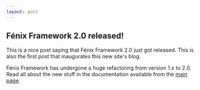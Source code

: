 ```yaml
---
layout: post
---
```


## Fénix Framework 2.0 released!

This is a nice post saying that Fénix Framework 2.0 just got released.  This
is also the first post that inaugurates this new site's blog.

Fénix Framework has undergone a huge refactoring from version 1.x to 2.0.
Read all about the new stuff in the documentation available from the
[main page][FF-web-page].

[FF-web-page]: {{site.baseurl}}

